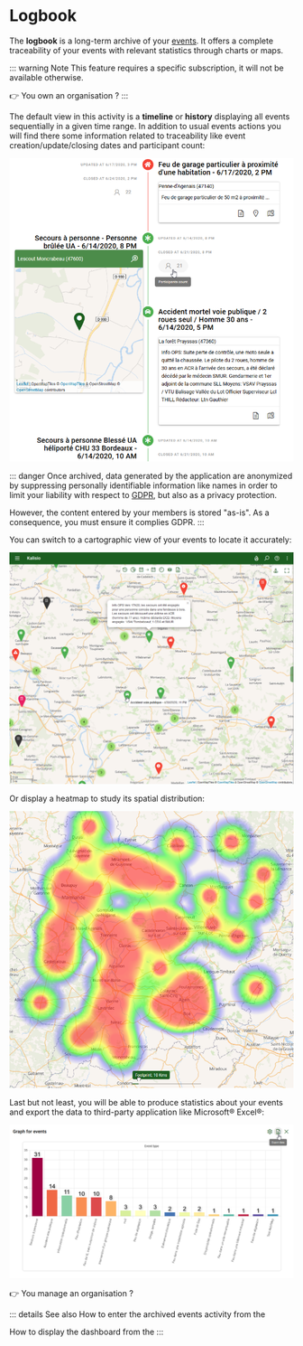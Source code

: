 # <i class="las la-clipboard-list"></i> Logbook

The **logbook** is a long-term archive of your [events](../quickstart/concepts.md#event). It offers a complete traceability of your events with relevant statistics through charts or maps.

::: warning Note
This feature requires a specific subscription, it will not be available otherwise.

:point_right: You own an organisation ? <ClientOnly><tour-link text="How to subscribe" path="home" :params="{ organisation: 'owner', route: 'organisation-settings-activity', page: 'billing' }"/></ClientOnly>
:::

The default view in this activity is a **timeline** or **history** displaying all events sequentially in a given time range. In addition to usual events actions you will find there some information related to traceability like event creation/update/closing dates and participant count:

![Archiving](../.vitepress/public/images/Event-Archiving-EN.png)

::: danger
Once archived, data generated by the application are anonymized by suppressing personally identifiable information like names in order to limit your liability with respect to [GDPR](https://en.wikipedia.org/wiki/General_Data_Protection_Regulation), but also as a privacy protection.

However, the content entered by your members is stored "as-is". As a consequence, you must ensure it complies GDPR.
:::

You can switch to a cartographic view of your events to locate it accurately:

![Archiving Map](../.vitepress/public/images/Events-Map.png)

Or display a heatmap to study its spatial distribution:

![Archiving Heatmap](../.vitepress/public/images/Events-HeatMap-EN.png)

Last but not least, you will be able to produce statistics about your events and export the data to third-party application like Microsoft® Excel®:

![Archiving Chart](../.vitepress/public/images/Events-Chart-EN.png)

:point_right: You manage an organisation ? <ClientOnly><tour-link text="Browse your event archive" path="home" :params="{ organisation: 'manager', route: 'archived-events-activity' }"/></ClientOnly>

::: details See also
How to enter the archived events activity from the <ClientOnly><tour-link text="dashboard" path="home/organisations"/></ClientOnly>

How to display the dashboard from the <ClientOnly><tour-link text="main menu" path="home" :params="{ tour: 'home' }"/></ClientOnly>
:::

